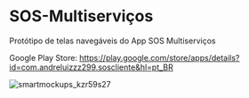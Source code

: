 # SOS-Multiserviços
Protótipo de telas navegáveis do  App SOS Multiserviços

Google Play Store: https://play.google.com/store/apps/details?id=com.andreluizzz299.soscliente&hl=pt_BR

![smartmockups_kzr59s27](https://user-images.githubusercontent.com/60305254/154515480-49384f53-8706-4ddb-a4d8-56ba73128917.jpg)
